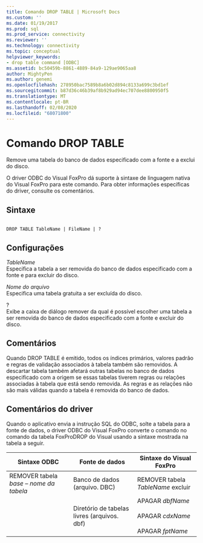 ```yaml
---
title: Comando DROP TABLE | Microsoft Docs
ms.custom: ''
ms.date: 01/19/2017
ms.prod: sql
ms.prod_service: connectivity
ms.reviewer: ''
ms.technology: connectivity
ms.topic: conceptual
helpviewer_keywords:
- drop table command [ODBC]
ms.assetid: bc50459b-8861-4889-84a9-129ae9065aa8
author: MightyPen
ms.author: genemi
ms.openlocfilehash: 278950bac7589b8a6b02d894c8133a699c3bd1ef
ms.sourcegitcommit: b87d36c46b39af8b929ad94ec707dee8800950f5
ms.translationtype: MT
ms.contentlocale: pt-BR
ms.lasthandoff: 02/08/2020
ms.locfileid: "68071800"
---
```

# <a name="drop-table-command"></a>Comando DROP TABLE
Remove uma tabela do banco de dados especificado com a fonte e a exclui do disco.  
  
 O driver ODBC do Visual FoxPro dá suporte à sintaxe de linguagem nativa do Visual FoxPro para este comando. Para obter informações específicas do driver, consulte os comentários.  
  
## <a name="syntax"></a>Sintaxe  
  
```  
  
DROP TABLE TableName | FileName | ?  
```  
  
## <a name="settings"></a>Configurações  
 *TableName*  
 Especifica a tabela a ser removida do banco de dados especificado com a fonte e para excluir do disco.  
  
 *Nome do arquivo*  
 Especifica uma tabela gratuita a ser excluída do disco.  
  
 ?  
 Exibe a caixa de diálogo remover da qual é possível escolher uma tabela a ser removida do banco de dados especificado com a fonte e excluir do disco.  
  
## <a name="remarks"></a>Comentários  
 Quando DROP TABLE é emitido, todos os índices primários, valores padrão e regras de validação associados à tabela também são removidos. A descartar tabela também afetará outras tabelas no banco de dados especificado com a origem se essas tabelas tiverem regras ou relações associadas à tabela que está sendo removida. As regras e as relações não são mais válidas quando a tabela é removida do banco de dados.  
  
## <a name="driver-remarks"></a>Comentários do driver  
 Quando o aplicativo envia a instrução SQL do ODBC, solte a tabela para a fonte de dados, o driver ODBC do Visual FoxPro converte o comando no comando da tabela FoxProDROP do Visual usando a sintaxe mostrada na tabela a seguir.  
  
|Sintaxe ODBC|Fonte de dados|Sintaxe do Visual FoxPro|  
|-----------------|-----------------|--------------------------|  
|REMOVER tabela *base – nome da tabela*|Banco de dados (arquivo. DBC)|REMOVER tabela *TableName* excluir|  
||Diretório de tabelas livres (arquivos. dbf)|APAGAR *dbfName*<br /><br /> APAGAR *cdxName*<br /><br /> APAGAR *fptName*|
